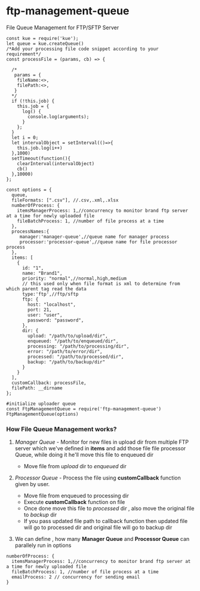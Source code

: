 
# ftp-management-queue

File Queue Management for FTP/SFTP Server
```
const kue = require('kue');
let queue = kue.createQueue()
/*Add your processing file code snippet according to your requirement*/
const processFile = (params, cb) => {

  /*
   params = {
    fileName:<>,
    filePath:<>,
   }
  */
  if (!this.job) {
    this.job = {
      log() {
        console.log(arguments);
      }
    };
  }
  let i = 0;
  let intervalObject = setInterval(()=>{
    this.job.log(i++)
  },1000)
  setTimeout(function(){
    clearInterval(intervalObject)
    cb()
  },10000)
};

const options = {
  queue,
  fileFormats: [".csv"], //.csv,.xml,.xlsx
  numberOfProcess: {
    itemsManagerProcess: 1,//concurrency to monitor brand ftp server at a time for newly uploaded file
    fileBatchProcess: 1, //number of file process at a time
  },
  processNames:{
     manager:'manager-queue',//queue name for manager process
     processor:'processor-queue',//queue name for file processor process
  },
  items: [
    {
      id: "1",
      name: "Brand1",
      priority: "normal",//normal,high,medium
      // this used only when file format is xml to determine from which parent tag read the data
      type:'ftp',//ftp/sftp
      ftp: {
        host: "localhost",
        port: 21,
        user: "user",
        password: "password",
      },
      dir: {
        upload: "/path/to/upload/dir",
        enqueued: "/path/to/enqueued/dir",
        processing: "/path/to/processing/dir",
        error: "/path/to/error/dir",
        processed: "/path/to/processed/dir",
        backup: "/path/to/backup/dir"
      }
    }
  ],
  customCallback: processFile,
  filePath: __dirname
};

#initialize uploader queue
const FtpManagementQueue = require('ftp-management-queue')
FtpManagementQueue(options)
```


### How File Queue Management works?

1. *Manager Queue* - Monitor for new files in upload dir from multiple FTP server which we've defined in **items** and add those file file processor Queue, while doing it he'll move this file to enqueued dir
    
    - Move file from *upload* dir to *enqueued* dir
    
2.  *Processor Queue* - Process the file using **customCallback** function given by user.
      
      - Move file from enqueued to processing dir
      - Execute  **customCallback** function on file
      - Once done move this file to *processed* dir , also move the original file to *backup* dir
      - If you pass updated file path to callback function then updated file will go to processed dir and original file will go to backup dir
3. We can define , how many **Manager Queue** and **Processor  Queue** can parallely run in options

  ``` 
  numberOfProcess: {
    itemsManagerProcess: 1,//concurrency to monitor brand ftp server at a time for newly uploaded file
    fileBatchProcess: 1, //number of file process at a time
    emailProcess: 2 // concurrency for sending email
  }
  ```
  